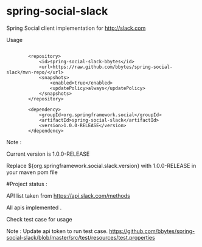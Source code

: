 # spring-social-slack
Spring Social client implementation for http://slack.com

Usage 


```

		<repository>
			<id>spring-social-slack-bbytes</id>
			<url>https://raw.github.com/bbytes/spring-social-slack/mvn-repo/</url>
			<snapshots>
				<enabled>true</enabled>
				<updatePolicy>always</updatePolicy>
			</snapshots>
		</repository>
```

```
		<dependency>
			<groupId>org.springframework.social</groupId>
			<artifactId>spring-social-slack</artifactId>
			<version>1.0.0-RELEASE</version>
		</dependency>
```
Note :   

Current version is 1.0.0-RELEASE

Replace ${org.springframework.social.slack.version} with 1.0.0-RELEASE in your maven pom file 

#Project status : 

API list taken from  https://api.slack.com/methods

All apis implemented . 

Check test case for usage 

Note :
Update api token to run test case.
https://github.com/bbytes/spring-social-slack/blob/master/src/test/resources/test.properties


